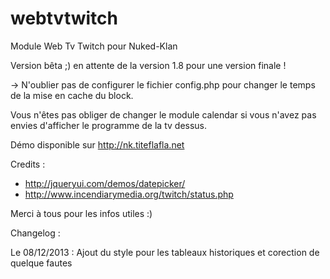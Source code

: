 webtvtwitch
===========

Module Web Tv Twitch pour Nuked-Klan

Version bêta ;)
en attente de la version 1.8 pour une version finale !

-> N'oublier pas de configurer le fichier config.php pour changer le temps de la mise en cache du block.

Vous n'êtes pas obliger de changer le module calendar si vous n'avez pas envies d'afficher le programme de la tv dessus.

Démo disponible sur http://nk.titeflafla.net

Credits :

* http://jqueryui.com/demos/datepicker/
* http://www.incendiarymedia.org/twitch/status.php

Merci à tous pour les infos utiles :)

Changelog :

Le 08/12/2013 : Ajout du style pour les tableaux historiques et corection de quelque fautes
